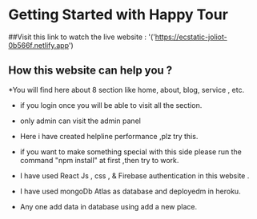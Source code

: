 # Getting Started with Happy Tour

##Visit this link to watch the live website : '('https://ecstatic-joliot-0b566f.netlify.app')

## How  this website can help you ?
*You will find here about 8 section like home, about, blog, service , etc.

* if you login once you will be able to visit all the section.
* only admin can visit the admin panel

* Here i have created helpline performance ,plz try this.

* if you want to make something special with this side please run the command "npm install" at first ,then try to work.

* I have used React Js , css , & Firebase authentication  in this website .
* I have used mongoDb Atlas as database and deployedm in heroku.

* Any one add data in database using add a new place.
